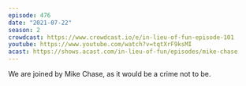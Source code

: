 ```yaml
---
episode: 476
date: "2021-07-22"
season: 2
crowdcast: https://www.crowdcast.io/e/in-lieu-of-fun-episode-101
youtube: https://www.youtube.com/watch?v=tqtXrF9ksMI
acast: https://shows.acast.com/in-lieu-of-fun/episodes/mike-chase
---
```

We are joined by Mike Chase, as it would be a crime not to be.
